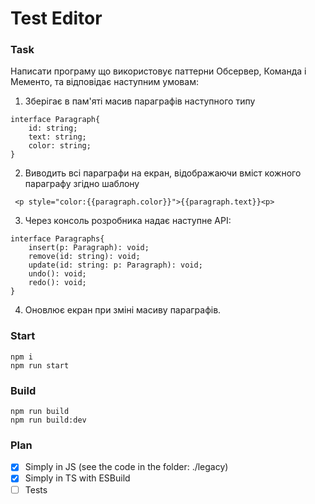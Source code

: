 # Test Editor

### Task
Написати програму що використовує паттерни Обсервер, Команда i Мементо, та відповідає наступним умовам:
1) Зберігає в пам'яті масив параграфів наступного типу
```
interface Paragraph{
    id: string;
    text: string;
    color: string;
}
```
2) Виводить всі параграфи на екран, відображаючи вміст кожного параграфу згідно шаблону
```
 <p style="color:{{paragraph.color}}">{{paragraph.text}}<p>
 ```

3) Через консоль розробника надає наступне API:
```
interface Paragraphs{
    insert(p: Paragraph): void;
    remove(id: string): void;
    update(id: string: p: Paragraph): void;
    undo(): void;
    redo(): void;
}
```
4) Оновлює екран при зміні масиву параграфів.


### Start
    npm i
    npm run start
### Build
    npm run build
    npm run build:dev

### Plan
- [x] Simply in JS (see the code in the folder: ./legacy)
- [x] Simply in TS with ESBuild
- [ ] Tests